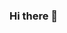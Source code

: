 ### Hi there 👋

<!--
**fatimanahd/fatimanahd** is a ✨ _special_ ✨ repository because its `README.md` (this file) appears on your GitHub profile.

Here are some ideas to get you started:

<h1 align="center">Hi 👋, I'm Fatima nahid</h1>
<h3 align="center">A passionate frontend developer from Pakistan</h3>

<p align="left"> <img src="https://komarev.com/ghpvc/?username=fatimanahd&label=Profile%20views&color=0e75b6&style=flat" alt="fatimanahd" /> </p>

<p align="left"> <a href="https://github.com/ryo-ma/github-profile-trophy"><img src="https://github-profile-trophy.vercel.app/?username=fatimanahd" alt="fatimanahd" /></a> </p>

- 🔭 I’m currently working on [Bano-Qabil](https://github.com/fatimanahd/bootstrap)

- 🌱 I’m currently learning **Mern Stack**

- 💬 Ask me about **HTML CSS JAVASCRIPT C++**

- 📫 How to reach me **fatimanahid341@gmail.com**

<h3 align="left">Connect with me:</h3>
<p align="left">
<a href="https://dev.to/fatima nahid-dev" target="blank"><img align="center" src="https://raw.githubusercontent.com/rahuldkjain/github-profile-readme-generator/master/src/images/icons/Social/devto.svg" alt="fatima nahid-dev" height="30" width="40" /></a>
<a href="https://linkedin.com/in/fatima nahid" target="blank"><img align="center" src="https://raw.githubusercontent.com/rahuldkjain/github-profile-readme-generator/master/src/images/icons/Social/linked-in-alt.svg" alt="fatima nahid" height="30" width="40" /></a>
<a href="https://instagram.com/fatimanahid007" target="blank"><img align="center" src="https://raw.githubusercontent.com/rahuldkjain/github-profile-readme-generator/master/src/images/icons/Social/instagram.svg" alt="fatimanahid007" height="30" width="40" /></a>
</p>

<h3 align="left">Languages and Tools:</h3>
<p align="left"> <a href="https://getbootstrap.com" target="_blank" rel="noreferrer"> <img src="https://raw.githubusercontent.com/devicons/devicon/master/icons/bootstrap/bootstrap-plain-wordmark.svg" alt="bootstrap" width="40" height="40"/> </a> <a href="https://www.w3schools.com/cpp/" target="_blank" rel="noreferrer"> <img src="https://raw.githubusercontent.com/devicons/devicon/master/icons/cplusplus/cplusplus-original.svg" alt="cplusplus" width="40" height="40"/> </a> <a href="https://www.w3schools.com/css/" target="_blank" rel="noreferrer"> <img src="https://raw.githubusercontent.com/devicons/devicon/master/icons/css3/css3-original-wordmark.svg" alt="css3" width="40" height="40"/> </a> <a href="https://git-scm.com/" target="_blank" rel="noreferrer"> <img src="https://www.vectorlogo.zone/logos/git-scm/git-scm-icon.svg" alt="git" width="40" height="40"/> </a> <a href="https://www.w3.org/html/" target="_blank" rel="noreferrer"> <img src="https://raw.githubusercontent.com/devicons/devicon/master/icons/html5/html5-original-wordmark.svg" alt="html5" width="40" height="40"/> </a> <a href="https://developer.mozilla.org/en-US/docs/Web/JavaScript" target="_blank" rel="noreferrer"> <img src="https://raw.githubusercontent.com/devicons/devicon/master/icons/javascript/javascript-original.svg" alt="javascript" width="40" height="40"/> </a> </p>

<p><img align="left" src="https://github-readme-stats.vercel.app/api/top-langs?username=fatimanahd&show_icons=true&locale=en&layout=compact" alt="fatimanahd" /></p>

<p>&nbsp;<img align="center" src="https://github-readme-stats.vercel.app/api?username=fatimanahd&show_icons=true&locale=en" alt="fatimanahd" /></p>

<p><img align="center" src="https://github-readme-streak-stats.herokuapp.com/?user=fatimanahd&" alt="fatimanahd" /></p>
